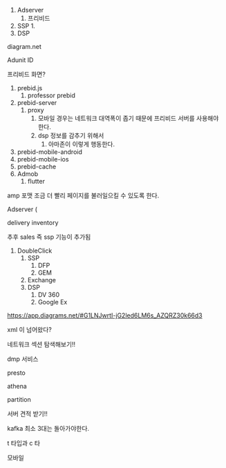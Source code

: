 1. Adserver
   1. 프리비드
2. SSP
   1.
3. DSP

diagram.net

Adunit ID

프리비드 화면?

1. prebid.js
   1. professor prebid
2. prebid-server
   1. proxy
      1. 모바일 경우는 네트워크 대역폭이 좁기 때문에 프리비드 서버를 사용해야 한다.
      2. dsp 정보를 감추기 위해서
         1. 아마존이 이렇게 행동한다.
3. prebid-mobile-android
4. prebid-mobile-ios
5. prebid-cache
6. Admob
   1. flutter

amp 포맷
조금 더 빨리 페이지를 불러일으킬 수 있도록 한다.

Adserver (

delivery
inventory

추후 sales 즉 ssp 기능이 추가됨

1. DoubleClick
   1. SSP
      1. DFP
      2. GEM
   2. Exchange
   3. DSP
      1. DV 360
      2. Google Ex

https://app.diagrams.net/#G1LNJwrtI-jG2led6LM6s_AZQRZ30k66d3

xml 이 넘어왔다?

네트워크 섹션 탐색해보기!!

dmp 서비스

presto

athena

partition

서버 견적 받기!!

kafka 최소 3대는 돌아가야한다.

t 타입과 c 타

모바일
